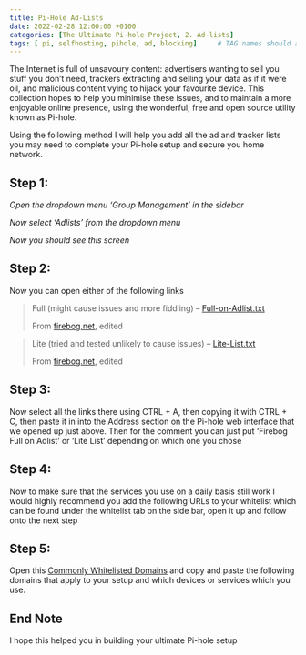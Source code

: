 ```yaml
---
title: Pi-Hole Ad-Lists
date: 2022-02-28 12:00:00 +0100 
categories: [The Ultimate Pi-hole Project, 2. Ad-lists]
tags: [ pi, selfhosting, pihole, ad, blocking]     # TAG names should always be lowercase
---
```


The Internet is full of unsavoury content: advertisers wanting to sell you stuff you don’t need, trackers extracting and selling your data as if it were oil, and malicious content vying to hijack your favourite device. This collection hopes to help you minimise these issues, and to maintain a more enjoyable online presence, using the wonderful, free and open source utility known as Pi-hole.

Using the following method I will help you add all the ad and tracker lists you may need to complete your Pi-hole setup and secure you home network.

Step 1:[](#step-1)
------------------

 _Open the dropdown menu ‘Group Management’ in the sidebar_

 _Now select ‘Adlists’ from the dropdown menu_

 _Now you should see this screen_

Step 2:[](#step-2)
------------------

Now you can open either of the following links

> Full (might cause issues and more fiddling) – [Full-on-Adlist.txt](https://sammatthews.co.uk/assets/Full-on-ad-trackinglist.txt)
> 
> From [firebog.net](http://firebog.net "firebog.net"), edited

> Lite (tried and tested unlikely to cause issues) – [Lite-List.txt](https://sammatthews.co.uk/assets/lite-list.txt "Lite-List.txt")
> 
> From [firebog.net](http://firebog.net "firebog.net"), edited

Step 3:[](#step-3)
------------------

Now select all the links there using CTRL + A, then copying it with CTRL + C, then paste it in into the Address section on the Pi-hole web interface that we opened up just above. Then for the comment you can just put ‘Firebog Full on Adlist’ or ‘Lite List’ depending on which one you chose

Step 4:[](#step-4)
------------------

Now to make sure that the services you use on a daily basis still work I would highly recommend you add the following URLs to your whitelist which can be found under the whitelist tab on the side bar, open it up and follow onto the next step

Step 5:[](#step-5)
------------------

Open this [Commonly Whitelisted Domains](https://discourse.pi-hole.net/t/commonly-whitelisted-domains/212 "Commonly Whitelisted Domains") and copy and paste the following domains that apply to your setup and which devices or services which you use.

End Note[](#end-note)
---------------------

I hope this helped you in building your ultimate Pi-hole setup
